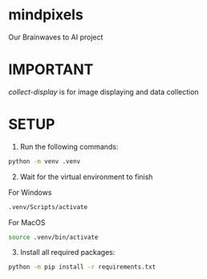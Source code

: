 # mindpixels
Our Brainwaves to AI project

# IMPORTANT 
*collect-display* is for image displaying and data collection

# SETUP 

1. Run the following commands:

```bash
python -m venv .venv
```

2. Wait for the virtual environment to finish

For Windows
```bash
.venv/Scripts/activate
```

For MacOS
```bash
source .venv/bin/activate
```

3. Install all required packages:

```bash
python -m pip install -r requirements.txt
```



